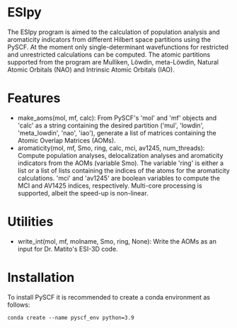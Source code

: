# ESIpy
The ESIpy program is aimed to the calculation of population analysis and aromaticity indicators from different Hilbert space partitions using the PySCF. At the moment only single-determinant wavefunctions for restricted and unrestricted calculations can be computed. The atomic partitions supported from the program are Mulliken, Löwdin, meta-Löwdin, Natural Atomic Orbitals (NAO) and Intrinsic Atomic Orbitals (IAO).

# Features
- make_aoms(mol, mf, calc): From PySCF's 'mol' and 'mf' objects and 'calc' as a string containing the desired partition ('mul', 'lowdin', 'meta_lowdin', 'nao', 'iao'), generate a list of matrices containing the Atomic Overlap Matrices (AOMs).
- aromaticity(mol, mf, Smo, ring, calc, mci, av1245, num_threads): Compute population analyses, delocalization analyses and aromaticity indicators from the AOMs (variable Smo). The variable 'ring' is either a list or a list of lists containing the indices of the atoms for the aromaticity calculations. 'mci' and 'av1245' are boolean variables to compute the MCI and AV1425 indices, respectively. Multi-core processing is supported, albeit the speed-up is non-linear.

# Utilities
- write_int(mol, mf, molname, Smo, ring, None): Write the AOMs as an input for Dr. Matito's ESI-3D code.

# Installation
To install PySCF it is recommended to create a conda environment as follows:
```
conda create --name pyscf_env python=3.9
```

